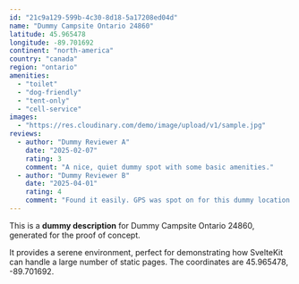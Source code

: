 ```yaml
---
id: "21c9a129-599b-4c30-8d18-5a17208ed04d"
name: "Dummy Campsite Ontario 24860"
latitude: 45.965478
longitude: -89.701692
continent: "north-america"
country: "canada"
region: "ontario"
amenities:
  - "toilet"
  - "dog-friendly"
  - "tent-only"
  - "cell-service"
images:
  - "https://res.cloudinary.com/demo/image/upload/v1/sample.jpg"
reviews:
  - author: "Dummy Reviewer A"
    date: "2025-02-07"
    rating: 3
    comment: "A nice, quiet dummy spot with some basic amenities."
  - author: "Dummy Reviewer B"
    date: "2025-04-01"
    rating: 4
    comment: "Found it easily. GPS was spot on for this dummy location."
---
```


This is a **dummy description** for Dummy Campsite Ontario 24860, generated for the proof of concept.

It provides a serene environment, perfect for demonstrating how SvelteKit can handle a large number of static pages. The coordinates are 45.965478, -89.701692.
